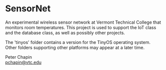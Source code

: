 
SensorNet
=========

An experimental wireless sensor network at Vermont Technical College that monitors room
temperatures. This project is used to support the IoT class and the database class, as well as
possibly other projects.

The 'tinyos' folder contains a version for the TinyOS operating system. Other folders supporting
other platforms may appear at a later time.

Peter Chapin  
pchapin@vtc.edu  
